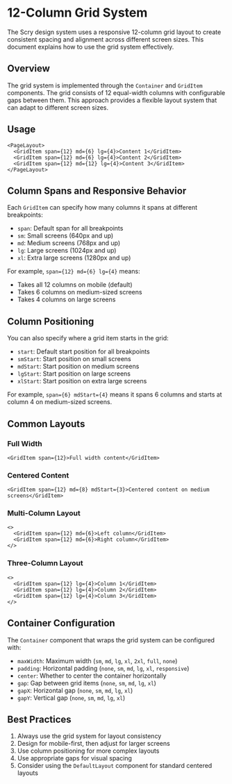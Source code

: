 # 12-Column Grid System

The Scry design system uses a responsive 12-column grid layout to create consistent spacing and alignment across different screen sizes. This document explains how to use the grid system effectively.

## Overview

The grid system is implemented through the `Container` and `GridItem` components. The grid consists of 12 equal-width columns with configurable gaps between them. This approach provides a flexible layout system that can adapt to different screen sizes.

## Usage

```tsx
<PageLayout>
  <GridItem span={12} md={6} lg={4}>Content 1</GridItem>
  <GridItem span={12} md={6} lg={4}>Content 2</GridItem>
  <GridItem span={12} md={12} lg={4}>Content 3</GridItem>
</PageLayout>
```

## Column Spans and Responsive Behavior

Each `GridItem` can specify how many columns it spans at different breakpoints:

- `span`: Default span for all breakpoints
- `sm`: Small screens (640px and up)
- `md`: Medium screens (768px and up)
- `lg`: Large screens (1024px and up)
- `xl`: Extra large screens (1280px and up)

For example, `span={12} md={6} lg={4}` means:
- Takes all 12 columns on mobile (default)
- Takes 6 columns on medium-sized screens
- Takes 4 columns on large screens

## Column Positioning

You can also specify where a grid item starts in the grid:

- `start`: Default start position for all breakpoints
- `smStart`: Start position on small screens
- `mdStart`: Start position on medium screens
- `lgStart`: Start position on large screens
- `xlStart`: Start position on extra large screens

For example, `span={6} mdStart={4}` means it spans 6 columns and starts at column 4 on medium-sized screens.

## Common Layouts

### Full Width
```tsx
<GridItem span={12}>Full width content</GridItem>
```

### Centered Content
```tsx
<GridItem span={12} md={8} mdStart={3}>Centered content on medium screens</GridItem>
```

### Multi-Column Layout
```tsx
<>
  <GridItem span={12} md={6}>Left column</GridItem>
  <GridItem span={12} md={6}>Right column</GridItem>
</>
```

### Three-Column Layout
```tsx
<>
  <GridItem span={12} lg={4}>Column 1</GridItem>
  <GridItem span={12} lg={4}>Column 2</GridItem>
  <GridItem span={12} lg={4}>Column 3</GridItem>
</>
```

## Container Configuration

The `Container` component that wraps the grid system can be configured with:

- `maxWidth`: Maximum width (`sm`, `md`, `lg`, `xl`, `2xl`, `full`, `none`)
- `padding`: Horizontal padding (`none`, `sm`, `md`, `lg`, `xl`, `responsive`)
- `center`: Whether to center the container horizontally
- `gap`: Gap between grid items (`none`, `sm`, `md`, `lg`, `xl`)
- `gapX`: Horizontal gap (`none`, `sm`, `md`, `lg`, `xl`)
- `gapY`: Vertical gap (`none`, `sm`, `md`, `lg`, `xl`)

## Best Practices

1. Always use the grid system for layout consistency
2. Design for mobile-first, then adjust for larger screens
3. Use column positioning for more complex layouts
4. Use appropriate gaps for visual spacing
5. Consider using the `DefaultLayout` component for standard centered layouts